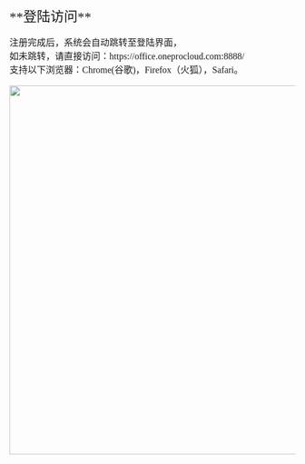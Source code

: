

 <p id="登陆访问"></p>
 <font face="方正正黑简体" size=5 >**登陆访问**  </font> 
 </br></br>
<font face="中易宋体" size=3>注册完成后，系统会自动跳转至登陆界面，
</br>如未跳转，请直接访问：https://office.oneprocloud.com:8888/
</br>支持以下浏览器：Chrome(谷歌)，Firefox（火狐），Safari。
</font>
</br></br>
<img src="https://oneprocloud.oss-cn-beijing.aliyuncs.com/image_hm_saas/4.png" width="650">
</br>
 